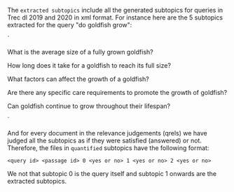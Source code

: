 The `extracted subtopics` include all the generated subtopics for queries in Trec dl 2019 and 2020 in xml format.
For instance here are the 5 subtopics extracted for the query "do goldfish grow": 

`<query id="156493" text="do goldfish grow">

<topic number="156493" type="faceted">
  
<subtopic number="1" type="inf"> What is the average size of a fully grown goldfish? </subtopic>

<subtopic number="2" type="inf"> How long does it take for a goldfish to reach its full size? </subtopic>

<subtopic number="3" type="inf"> What factors can affect the growth of a goldfish? </subtopic>

<subtopic number="4" type="inf"> Are there any specific care requirements to promote the growth of goldfish? </subtopic>

<subtopic number="5" type="inf"> Can goldfish continue to grow throughout their lifespan? </subtopic>

</topic></query>`

And for every document in the relevance judgements (qrels) we have judged all the subtopics as if they were satisfied (answered) or not. 
Therefore, the files in `quantified` subtopics have the following format:

`<query id> <passage id> 0 <yes or no> 1 <yes or no> 2 <yes or no> `

We not that subtopic 0 is the query itself and subtopic 1 onwards are the extracted subtopics.
